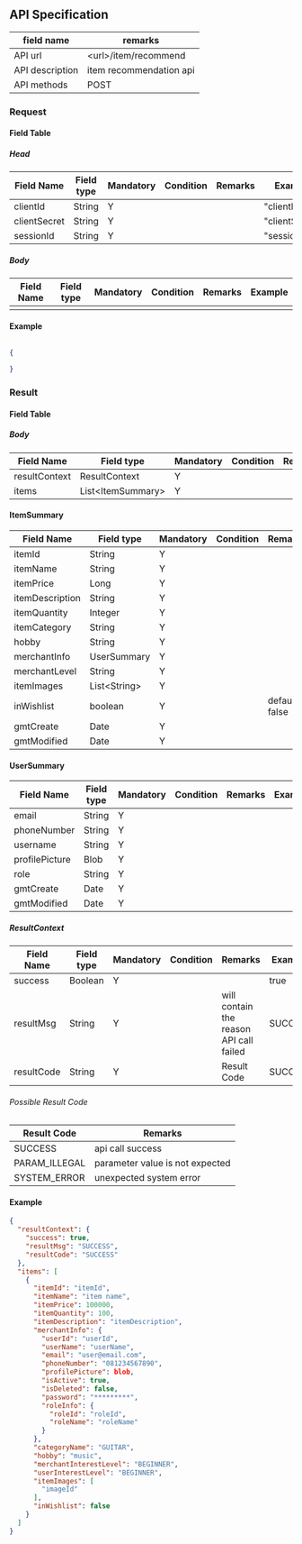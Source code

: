 ## API Specification

| field name      | remarks                 |
| --------------- | ----------------------- |
| API url         | \<url\>/item/recommend  |
| API description | item recommendation api |
| API methods     | POST                    |

### Request

#### Field Table

##### Head

| Field Name   | Field type | Mandatory | Condition | Remarks | Example        |
| ------------ | ---------- | --------- | --------- | ------- | -------------- |
| clientId     | String     | Y         |           |         | "clientId"     |
| clientSecret | String     | Y         |           |         | "clientSecret" |
| sessionId    | String     | Y         |           |         | "sessionId"    |

##### Body

| Field Name | Field type | Mandatory | Condition | Remarks | Example |
| ---------- | ---------- | --------- | --------- | ------- | ------- |
|            |            |           |           |         |         |

#### Example

```json

{

}
```

### Result

#### Field Table

##### Body

| Field Name    | Field type          | Mandatory | Condition | Remarks | Example |
| ------------- | ------------------- | --------- | --------- | ------- | ------- |
| resultContext | ResultContext       | Y         |           |         |         |
| items         | List\<ItemSummary\> | Y         |           |         |         |

#### ItemSummary
| Field Name      | Field type     | Mandatory | Condition | Remarks        | Example |
| --------------- | -------------- | --------- | --------- | -------------- | ------- |
| itemId          | String         | Y         |           |                |         |
| itemName        | String         | Y         |           |                |         |
| itemPrice       | Long           | Y         |           |                |         |
| itemDescription | String         | Y         |           |                |         |
| itemQuantity    | Integer        | Y         |           |                |         |
| itemCategory    | String         | Y         |           |                |         |
| hobby           | String         | Y         |           |                |         |
| merchantInfo    | UserSummary    | Y         |           |                |         |
| merchantLevel   | String         | Y         |           |                |         |
| itemImages      | List\<String\> | Y         |           |                |         |
| inWishlist      | boolean        | Y         |           | default: false |         |
| gmtCreate       | Date           | Y         |           |                |         |
| gmtModified     | Date           | Y         |           |                |         |

#### UserSummary
| Field Name     | Field type | Mandatory | Condition | Remarks | Example |
| -------------- | ---------- | --------- | --------- | ------- | ------- |
| email          | String     | Y         |           |         |         |
| phoneNumber    | String     | Y         |           |         |         |
| username       | String     | Y         |           |         |         |
| profilePicture | Blob       | Y         |           |         |         |
| role           | String     | Y         |           |         |         |
| gmtCreate      | Date       | Y         |           |         |         |
| gmtModified    | Date       | Y         |           |         |         |

##### ResultContext

| Field Name | Field type | Mandatory | Condition | Remarks                                 | Example |
| ---------- | ---------- | --------- | --------- | --------------------------------------- | ------- |
| success    | Boolean    | Y         |           |                                         | true    |
| resultMsg  | String     | Y         |           | will contain the reason API call failed | SUCCESS |
| resultCode | String     | Y         |           | Result Code                             | SUCCESS |

###### Possible Result Code

| Result Code   | Remarks                         |
| ------------- | ------------------------------- |
| SUCCESS       | api call success                |
| PARAM_ILLEGAL | parameter value is not expected |
| SYSTEM_ERROR  | unexpected system error         |

#### Example

```json
{
  "resultContext": {
    "success": true,
    "resultMsg": "SUCCESS",
    "resultCode": "SUCCESS"
  },
  "items": [
    {
      "itemId": "itemId", 
      "itemName": "item name", 
      "itemPrice": 100000,
      "itemQuantity": 100,
      "itemDescription": "itemDescription",
      "merchantInfo": {
        "userId": "userId",
        "userName": "userName",
        "email": "user@email.com",
        "phoneNumber": "081234567890",
        "profilePicture": blob,
        "isActive": true,
        "isDeleted": false,
        "password": "*********",
        "roleInfo": {
          "roleId": "roleId",
          "roleName": "roleName"
        }
      },
      "categoryName": "GUITAR",
      "hobby": "music",
      "merchantInterestLevel": "BEGINNER",
      "userInterestLevel": "BEGINNER",
      "itemImages": [
        "imageId"
      ],
      "inWishlist": false
    }
  ]
}
```
